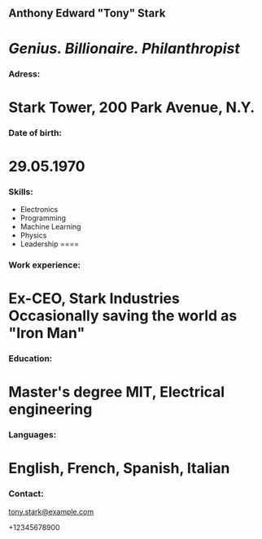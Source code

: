 ## Anthony Edward "Tony" Stark
*Genius. Billionaire. Philanthropist*
====
### Adress:
Stark Tower, 200 Park Avenue, N.Y.
====
### Date of birth:
29.05.1970
====
### Skills:
* Electronics
* Programming
* Machine Learning
* Physics
* Leadership
====
### Work experience:
Ex-CEO, Stark Industries
Occasionally saving the world as "Iron Man"
====
### Education:
Master's degree 
MIT, Electrical engineering
====
### Languages:
English, French, Spanish, Italian
====
### Contact:
tony.stark@example.com

+12345678900
